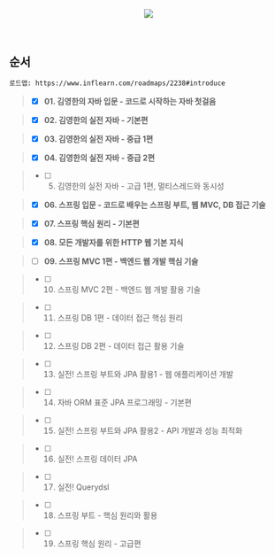 <div align='center'>
  
  <img src="https://capsule-render.vercel.app/api?type=rounded&height=100&color=gradient&text=Inflearn&reversal=false&section=header&fontSize=70&fontAlign=50&animation=twinkling&rotate=0&strokeWidth=0&stroke=111111&fontAlignY=55"/>
</div>
<br><br>


## 순서

```markdown
로드맵: https://www.inflearn.com/roadmaps/2238#introduce
```


> - [x] **01. 김영한의 자바 입문 - 코드로 시작하는 자바 첫걸음**

> - [x] **02. 김영한의 실전 자바 - 기본편**

> - [x] **03. 김영한의 실전 자바 - 중급 1편**

> - [x] **04. 김영한의 실전 자바 - 중급 2편**

> - [ ] 05. 김영한의 실전 자바 - 고급 1편, 멀티스레드와 동시성

> - [x] **06. 스프링 입문 - 코드로 배우는 스프링 부트, 웹 MVC, DB 접근 기술**

> - [x] **07. 스프링 핵심 원리 - 기본편**

> - [x] **08. 모든 개발자를 위한 HTTP 웹 기본 지식**

> - [ ] **09. 스프링 MVC 1편 - 백엔드 웹 개발 핵심 기술**

> - [ ] 10. 스프링 MVC 2편 - 백엔드 웹 개발 활용 기술

> - [ ] 11. 스프링 DB 1편 - 데이터 접근 핵심 원리

> - [ ] 12. 스프링 DB 2편 - 데이터 접근 활용 기술

> - [ ] 13. 실전! 스프링 부트와 JPA 활용1 - 웹 애플리케이션 개발

> - [ ] 14. 자바 ORM 표준 JPA 프로그래밍 - 기본편

> - [ ] 15. 실전! 스프링 부트와 JPA 활용2 - API 개발과 성능 최적화

> - [ ] 16. 실전! 스프링 데이터 JPA

> - [ ] 17. 실전! Querydsl

> - [ ] 18. 스프링 부트 - 핵심 원리와 활용

> - [ ] 19. 스프링 핵심 원리 - 고급편

